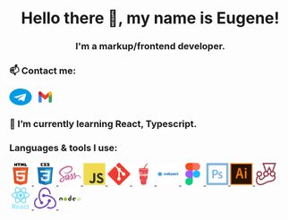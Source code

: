 <h1 align="center">Hello there 👋, my name is Eugene!</h1>
<h3 align="center">I'm a markup/frontend developer.</h3>

<h3 align="left">📫 Contact me:</h3>

<p align="left">
<a href="https://t.me/eugenekartashian" target="_blank"><img align="center" src="https://github.com/eugenekartashian/eugenekartashian/blob/main/icons/tg.svg" alt="@eugenekartashian" height="30" width="40" /></a>
<a href="mailto:e.kartashian@gmail.com" target="_blank"><img align="center" src="https://github.com/eugenekartashian/eugenekartashian/blob/main/icons/mail.svg" alt="e.kartashian@gmail.com" height="30" width="40" /></a>
</p>

<h3 align="left">🌱 I’m currently learning React, Typescript.</h3>

<h3 align="left">Languages & tools I use:</h3>
<a href="https://www.w3.org/html/" target="_blank" rel="noreferrer"> <img src="https://github.com/eugenekartashian/eugenekartashian/blob/main/icons/html.svg" alt="html5" width="40" height="40"/> </a>
<a href="https://www.w3schools.com/css/" target="_blank" rel="noreferrer"> <img src="https://github.com/eugenekartashian/eugenekartashian/blob/main/icons/css.svg" alt="css3" width="40" height="40"/> </a>
<a href="https://sass-lang.com" target="_blank" rel="noreferrer"> <img src="https://github.com/eugenekartashian/eugenekartashian/blob/main/icons/sass.svg" alt="sass" width="40" height="40"/> </a>
<a href="https://developer.mozilla.org/en-US/docs/Web/JavaScript" target="_blank" rel="noreferrer"> <img src="https://github.com/eugenekartashian/eugenekartashian/blob/main/icons/js.svg" alt="javascript" width="40" height="40"/> </a>
<a href="https://git-scm.com/" target="_blank" rel="noreferrer"> <img src="https://github.com/eugenekartashian/eugenekartashian/blob/main/icons/git.svg" alt="git" width="40" height="40"/> </a> 
<a href="https://gulpjs.com" target="_blank" rel="noreferrer"> <img src="https://github.com/eugenekartashian/eugenekartashian/blob/main/icons/gulp.svg" alt="gulp" width="40" height="40"/> </a>
<a href="https://webpack.js.org" target="_blank" rel="noreferrer"> <img src="https://github.com/eugenekartashian/eugenekartashian/blob/main/icons/webpack.svg" alt="webpack" width="40" height="40"/> </a>
<a href="https://www.figma.com/" target="_blank" rel="noreferrer"> <img src="https://github.com/eugenekartashian/eugenekartashian/blob/main/icons/figma.svg" alt="figma" width="40" height="40"/> </a>
<a href="https://www.photoshop.com/en" target="_blank" rel="noreferrer"> <img src="https://github.com/eugenekartashian/eugenekartashian/blob/main/icons/ps.svg" alt="photoshop" width="40" height="40"/> </a>
<a href="https://www.adobe.com/in/products/illustrator.html" target="_blank" rel="noreferrer"> <img src="https://github.com/eugenekartashian/eugenekartashian/blob/main/icons/ai.svg" alt="illustrator" width="40" height="40"/> </a>
<a href="https://jestjs.io" target="_blank" rel="noreferrer"> <img src="https://github.com/eugenekartashian/eugenekartashian/blob/main/icons/jest.svg" alt="jest" width="40" height="40"/> </a>
<a href="https://reactjs.org/" target="_blank" rel="noreferrer"> <img src="https://github.com/eugenekartashian/eugenekartashian/blob/main/icons/react.svg" alt="react" width="40" height="40"/> </a>
<a href="https://redux.js.org" target="_blank" rel="noreferrer"> <img src="https://github.com/eugenekartashian/eugenekartashian/blob/main/icons/redux.svg" alt="redux" width="40" height="40"/> </a>
<a href="https://nodejs.org" target="_blank" rel="noreferrer"> <img src="https://github.com/eugenekartashian/eugenekartashian/blob/main/icons/nodejs.svg" alt="nodejs" width="40" height="40"/> </a>

